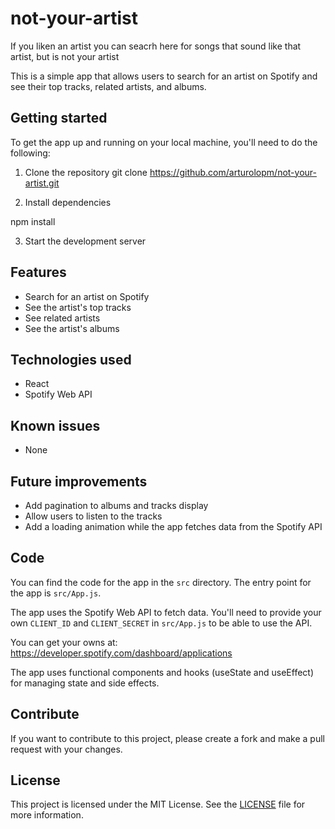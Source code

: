 # not-your-artist

If you liken an artist you can seacrh here for songs that sound like that artist, but is not your artist

This is a simple app that allows users to search for an artist on Spotify and see their top tracks, related artists, and albums.

## Getting started

To get the app up and running on your local machine, you'll need to do the following:

1. Clone the repository
   git clone https://github.com/arturolopm/not-your-artist.git

2. Install dependencies

npm install

3. Start the development server

## Features

- Search for an artist on Spotify
- See the artist's top tracks
- See related artists
- See the artist's albums

## Technologies used

- React
- Spotify Web API

## Known issues

- None

## Future improvements

- Add pagination to albums and tracks display
- Allow users to listen to the tracks
- Add a loading animation while the app fetches data from the Spotify API

## Code

You can find the code for the app in the `src` directory. The entry point for the app is `src/App.js`.

The app uses the Spotify Web API to fetch data. You'll need to provide your own `CLIENT_ID` and `CLIENT_SECRET` in `src/App.js` to be able to use the API.

You can get your owns at:
https://developer.spotify.com/dashboard/applications

The app uses functional components and hooks (useState and useEffect) for managing state and side effects.

## Contribute

If you want to contribute to this project, please create a fork and make a pull request with your changes.

## License

This project is licensed under the MIT License. See the [LICENSE](LICENSE) file for more information.
